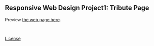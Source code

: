 ## Responsive Web Design Project1: Tribute Page

Preview [the web page here](https://codepen.io/starryxy311/pen/ZEYpedE). 

<br> 

[License](https://codepen.io/starryxy311/pen/ZEYpedE/license)
